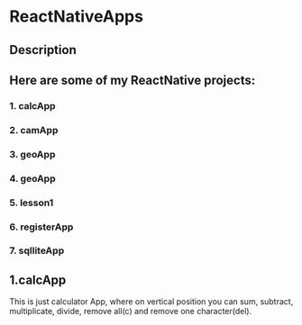 ﻿# ReactNativeApps

## Description

## Here are some of my ReactNative projects:

### 1. calcApp

### 2. camApp

### 3. geoApp

### 4. geoApp

### 5. lesson1

### 6. registerApp

### 7. sqlliteApp

## 1.calcApp

This is just calculator App, where on vertical position you can sum, subtract, multiplicate, divide, remove all(c) and remove one character(del).
